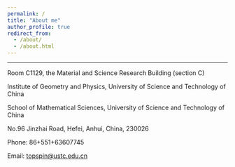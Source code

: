 ```yaml
---
permalink: /
title: "About me"
author_profile: true
redirect_from: 
  - /about/
  - /about.html
---
```

***
 Room C1129, the Material and Science Research Building (section C)  

 Institute of Geometry and Physics, University of Science and Technology of China
 
 School of Mathematical Sciences, University of Science and Technology of China  
 
 No.96 Jinzhai Road, Hefei, Anhui, China, 230026

 Phone: 86+551+63607745                 
 
 Email: topspin@ustc.edu.cn


 

